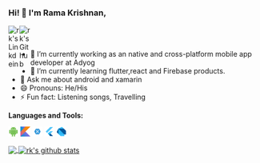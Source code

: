 ### Hi! 👋 I'm Rama Krishnan,

<a href="https://www.linkedin.com/in/rama-krishnan-lakshmana-perumal-2ba9a4aa/">
  <img align="left" alt="rk's Linkdein" width="22px" src="https://cdn.jsdelivr.net/npm/simple-icons@v3/icons/linkedin.svg" />
</a>
<a href="https://github.com/rkk027">
  <img align="left" alt="rk's Github" width="22px" src="https://cdn.jsdelivr.net/npm/simple-icons@v3/icons/github.svg" />
</a>

<br/>
<br/>

- 🔭 I’m currently working as an native and cross-platform mobile app developer at Adyog
- 🌱 I’m currently learning flutter,react and Firebase products.
- 💬 Ask me about android and xamarin
- 😄 Pronouns: He/His
- ⚡ Fun fact: Listening songs, Travelling

**Languages and Tools:** 

<code><img height="20" src="https://raw.githubusercontent.com/github/explore/80688e429a7d4ef2fca1e82350fe8e3517d3494d/topics/android/android.png"></code>
<code><img height="20" src="https://raw.githubusercontent.com/github/explore/80688e429a7d4ef2fca1e82350fe8e3517d3494d/topics/kotlin/kotlin.png"></code>
<code><img height="20" src="https://raw.githubusercontent.com/github/explore/80688e429a7d4ef2fca1e82350fe8e3517d3494d/topics/xamarin/xamarin.png"></code>
<code><img height="20" src="https://raw.githubusercontent.com/github/explore/80688e429a7d4ef2fca1e82350fe8e3517d3494d/topics/flutter/flutter.png"></code>
<code><img height="20" src="https://raw.githubusercontent.com/github/explore/80688e429a7d4ef2fca1e82350fe8e3517d3494d/topics/dart/dart.png"></code>  



<a href="https://github.com/rkk027">
  <img align="center" src="https://github-readme-stats.vercel.app/api/top-langs/?username=rkk027&theme=light&hide_langs_below=1" />
</a>

<a href="https://github.com/rkk027">
 <img align="center" src="https://github-readme-stats.vercel.app/api?username=rkk027&show_icons=true&theme=light&line_height=27" alt="rk's github stats"/>

<!--
**rkk027/rkk027** is a ✨ _special_ ✨ repository because its `README.md` (this file) appears on your GitHub profile.

Here are some ideas to get you started:


-->
